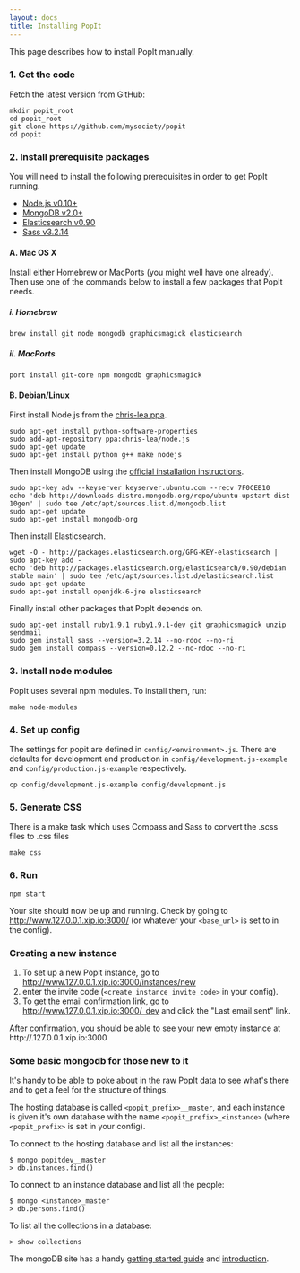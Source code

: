 ```yaml
---
layout: docs
title: Installing PopIt
---
```


This page describes how to install PopIt manually.

### 1. Get the code

Fetch the latest version from GitHub:

    mkdir popit_root
    cd popit_root
    git clone https://github.com/mysociety/popit
    cd popit

### 2. Install prerequisite packages

You will need to install the following prerequisites in order to get PopIt running.

- [Node.js v0.10+](https://github.com/joyent/node/wiki/Installation)
- [MongoDB v2.0+](http://docs.mongodb.org/manual/installation/)
- [Elasticsearch v0.90](http://www.elasticsearch.org/guide/en/elasticsearch/reference/0.90/setup.html)
- [Sass v3.2.14](http://sass-lang.com/documentation/file.SASS_REFERENCE.html#using_sass)

#### A. Mac OS X

Install either Homebrew or MacPorts (you might well have one already). Then use one of the commands below to install a few packages that PopIt needs.

##### i. Homebrew

    brew install git node mongodb graphicsmagick elasticsearch

##### ii. MacPorts

    port install git-core npm mongodb graphicsmagick

#### B. Debian/Linux

First install Node.js from the [chris-lea ppa](https://launchpad.net/~chris-lea/+archive/node.js/).

    sudo apt-get install python-software-properties
    sudo add-apt-repository ppa:chris-lea/node.js
    sudo apt-get update
    sudo apt-get install python g++ make nodejs

Then install MongoDB using the [official installation instructions](http://docs.mongodb.org/manual/tutorial/install-mongodb-on-debian/).

    sudo apt-key adv --keyserver keyserver.ubuntu.com --recv 7F0CEB10
    echo 'deb http://downloads-distro.mongodb.org/repo/ubuntu-upstart dist 10gen' | sudo tee /etc/apt/sources.list.d/mongodb.list
    sudo apt-get update
    sudo apt-get install mongodb-org

Then install Elasticsearch.

    wget -O - http://packages.elasticsearch.org/GPG-KEY-elasticsearch | sudo apt-key add -
    echo 'deb http://packages.elasticsearch.org/elasticsearch/0.90/debian stable main' | sudo tee /etc/apt/sources.list.d/elasticsearch.list
    sudo apt-get update
    sudo apt-get install openjdk-6-jre elasticsearch

Finally install other packages that PopIt depends on.

    sudo apt-get install ruby1.9.1 ruby1.9.1-dev git graphicsmagick unzip sendmail
    sudo gem install sass --version=3.2.14 --no-rdoc --no-ri
    sudo gem install compass --version=0.12.2 --no-rdoc --no-ri

### 3. Install node modules

PopIt uses several npm modules. To install them, run:

    make node-modules

### 4. Set up config

The settings for popit are defined in `config/<environment>.js`. There are defaults for development and production in `config/development.js-example` and `config/production.js-example` respectively.

    cp config/development.js-example config/development.js

### 5. Generate CSS

There is a make task which uses Compass and Sass to convert the .scss files to .css files

    make css

### 6. Run

    npm start

Your site should now be up and running. Check by going to
 http://www.127.0.0.1.xip.io:3000/ (or whatever your `<base_url>`
is set to in the config).

### Creating a new instance

1. To set up a new Popit instance, go to
    http://www.127.0.0.1.xip.io:3000/instances/new
2. enter the invite code (`<create_instance_invite_code>` in your config).
3. To get the email confirmation link, go to
    http://www.127.0.0.1.xip.io:3000/_dev
    and click the "Last email sent" link.

After confirmation, you should be able to see your new empty instance at
http://<instance>.127.0.0.1.xip.io:3000

### Some basic mongodb for those new to it

It's handy to be able to poke about in the raw PopIt data to see what's there
and to get a feel for the structure of things.

The hosting database is called `<popit_prefix>__master`, and each instance
is given it's own database with the name `<popit_prefix>_<instance>`
(where `<popit_prefix>` is set in your config).


To connect to the hosting database and list all the instances:

    $ mongo popitdev__master
    > db.instances.find()

To connect to an instance database and list all the people:

    $ mongo <instance>_master
    > db.persons.find()


To list all the collections in a database:

    > show collections


The mongoDB site has a handy [getting started guide](http://docs.mongodb.org/manual/tutorial/getting-started/)
and [introduction](http://docs.mongodb.org/manual/core/crud-introduction/).

